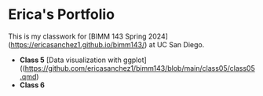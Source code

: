 # Erica's Portfolio
This is my classwork for [BIMM 143 Spring 2024] (https://ericasanchez1.github.io/bimm143/) at UC San Diego.

- **Class 5** [Data visualization with ggplot]((https://github.com/ericasanchez1/bimm143/blob/main/class05/class05.qmd)
- **Class 6** 

